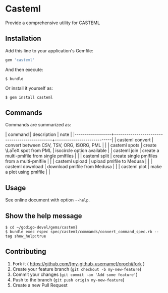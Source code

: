 # Casteml

Provide a comprehensive utility for CASTEML

## Installation

Add this line to your application's Gemfile:

```ruby
gem 'casteml'
```

And then execute:

    $ bundle

Or install it yourself as:

    $ gem install casteml

## Commands

Commands are summarized as:

| command         | description                                  | note                      |
|------------------+-----------------------------------------------+----------------------------|
| casteml convert  | convert between CSV, TSV, ORG, ISORG, PML     |                            |
| casteml spots    | create \LaTeX spot from PML                   | isocircle option available |
| casteml join     | create a multi-pmlfile from single pmlfiles   |                            |
| casteml split    | create single pmlfiles from a multi-pmlfile   |                            |
| casteml upload   | upload pmlfile to Medusa                      |                            |
| casteml download | download pmlfile from Medusa                  |                            |
| casteml plot     | make a plot using pmlfile                     |                            |

## Usage

See online document with option `--help`.

## Show the help message
    $ cd ~/godigo-devel/gems/casteml
    $ bundle exec rspec spec/casteml/commands/convert_command_spec.rb --tag show_help:true

## Contributing

1. Fork it ( https://github.com/[my-github-username]/orochi/fork )
2. Create your feature branch (`git checkout -b my-new-feature`)
3. Commit your changes (`git commit -am 'Add some feature'`)
4. Push to the branch (`git push origin my-new-feature`)
5. Create a new Pull Request
